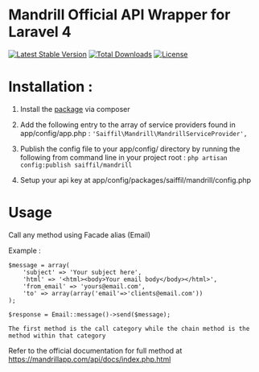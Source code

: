 Mandrill Official API Wrapper for Laravel 4
===========================================

[![Latest Stable Version](https://poser.pugx.org/mandrill/mandrill/v/stable.png)](https://packagist.org/packages/mandrill/mandrill) [![Total Downloads](https://poser.pugx.org/mandrill/mandrill/downloads.png)](https://packagist.org/packages/mandrill/mandrill) [![License](https://poser.pugx.org/mandrill/mandrill/license.png)](https://packagist.org/packages/mandrill/mandrill)


Installation :
==============

1. Install the [package](https://github.com/SaiffilFariz/Mandrill) via composer

2. Add the following entry to the array of service providers found in app/config/app.php :
`'Saiffil\Mandrill\MandrillServiceProvider',`

3. Publish the config file to your app/config/ directory by running the following from command line in your project root :
`php artisan config:publish saiffil/mandrill`

4. Setup your api key at app/config/packages/saiffil/mandrill/config.php


Usage
=====

Call any method using Facade alias (Email)

Example :

    $message = array(
        'subject' => 'Your subject here',
        'html' => '<html><body>Your email body</body></html>',
        'from_email' => 'yours@email.com',
        'to' => array(array('email'=>'clients@email.com'))
	);

	$response = Email::message()->send($message);

	The first method is the call category while the chain method is the method within that category

Refer to the official documentation for full method at
https://mandrillapp.com/api/docs/index.php.html
